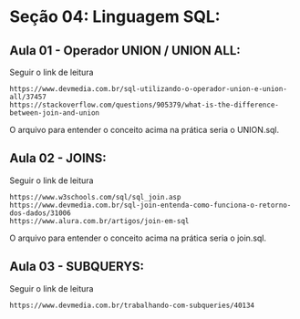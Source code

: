 # Seção 04: Linguagem SQL:

## Aula 01 - Operador UNION / UNION ALL:
Seguir o link de leitura

    https://www.devmedia.com.br/sql-utilizando-o-operador-union-e-union-all/37457
    https://stackoverflow.com/questions/905379/what-is-the-difference-between-join-and-union

O arquivo para entender o conceito acima na prática seria o UNION.sql.

## Aula 02 - JOINS:
Seguir o link de leitura

    https://www.w3schools.com/sql/sql_join.asp
    https://www.devmedia.com.br/sql-join-entenda-como-funciona-o-retorno-dos-dados/31006
    https://www.alura.com.br/artigos/join-em-sql

O arquivo para entender o conceito acima na prática seria o join.sql.

## Aula 03 - SUBQUERYS:
Seguir o link de leitura

    https://www.devmedia.com.br/trabalhando-com-subqueries/40134
